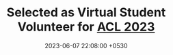 ---
layout: post
title:  "Selected as Virtual Student Volunteer for <a href='https://2023.aclweb.org/'>ACL 2023</a>"
date:   2023-06-07 22:08:00 +0530
categories: news
---